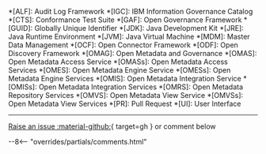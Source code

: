 <!-- SPDX-License-Identifier: CC-BY-4.0 -->
<!-- Copyright Contributors to the Egeria project. -->

*[ALF]: Audit Log Framework
*[IGC]: IBM Information Governance Catalog
*[CTS]: Conformance Test Suite
*[GAF]: Open Governance Framework
*[GUID]: Globally Unique Identifier
*[JDK]: Java Development Kit
*[JRE]: Java Runtime Environment
*[JVM]: Java Virtual Machine
*[MDM]: Master Data Management
*[OCF]: Open Connector Framework
*[ODF]: Open Discovery Framework
*[OMAG]: Open Metadata and Governance
*[OMAS]: Open Metadata Access Service
*[OMASs]: Open Metadata Access Services
*[OMES]: Open Metadata Engine Service
*[OMESs]: Open Metadata Engine Services
*[OMIS]: Open Metadata Integration Service
*[OMISs]: Open Metadata Integration Services
*[OMRS]: Open Metadata Repository Services
*[OMVS]: Open Metadata View Service
*[OMVSs]: Open Metadata View Services
*[PR]: Pull Request
*[UI]: User Interface

----

[Raise an issue :material-github:](https://github.com/odpi/egeria-docs/issues){ target=gh } or comment below
<!-- Comment system -->
--8<-- "overrides/partials/comments.html"
